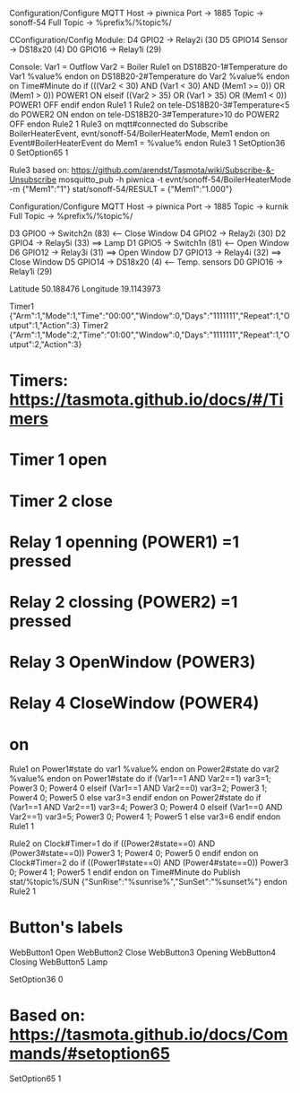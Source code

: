 Configuration/Configure MQTT
Host              -> piwnica
Port              -> 1885
Topic             -> sonoff-54
Full Topic        -> %prefix%/%topic%/

CConfiguration/Config Module:
D4 GPIO2         -> Relay2i (30
D5 GPIO14 Sensor -> DS18x20 (4)
D0 GPIO16        -> Relay1i (29)

Console:
Var1 = Outflow
Var2 = Boiler
Rule1 on DS18B20-1#Temperature do Var1 %value% endon on DS18B20-2#Temperature do Var2 %value% endon on Time#Minute do if (((Var2 < 30) AND (Var1 < 30) AND (Mem1 >= 0)) OR (Mem1 > 0)) POWER1 ON elseif ((Var2 > 35) OR (Var1 > 35) OR (Mem1 < 0)) POWER1 OFF endif endon
Rule1 1
Rule2 on tele-DS18B20-3#Temperature<5 do POWER2 ON endon on tele-DS18B20-3#Temperature>10 do POWER2 OFF endon
Rule2 1
Rule3 on mqtt#connected do Subscribe BoilerHeaterEvent, evnt/sonoff-54/BoilerHeaterMode, Mem1 endon on Event#BoilerHeaterEvent do Mem1 = %value% endon
Rule3 1
SetOption36 0
SetOption65 1

Rule3 based on: https://github.com/arendst/Tasmota/wiki/Subscribe-&-Unsubscribe
mosquitto_pub -h piwnica -t evnt/sonoff-54/BoilerHeaterMode -m {"Mem1":"1"}
stat/sonoff-54/RESULT = {"Mem1":"1.000"}


Configuration/Configure MQTT
Host              -> piwnica
Port              -> 1885
Topic             -> kurnik
Full Topic        -> %prefix%/%topic%/

D3 GPIO0  -> Switch2n (83) <-- Close Window
D4 GPIO2  -> Relay2i  (30)
D2 GPIO4  -> Relay5i  (33) ==> Lamp
D1 GPIO5  -> Switch1n (81) <-- Open Window
D6 GPIO12 -> Relay3i  (31) ==> Open Window
D7 GPIO13 -> Relay4i  (32) ==> Close Window
D5 GPIO14 -> DS18x20   (4) <-- Temp. sensors
D0 GPIO16 -> Relay1i  (29)

Latitude 50.188476
Longitude 19.1143973

Timer1 {"Arm":1,"Mode":1,"Time":"00:00","Window":0,"Days":"1111111","Repeat":1,"Output":1,"Action":3}
Timer2 {"Arm":1,"Mode":2,"Time":"01:00","Window":0,"Days":"1111111","Repeat":1,"Output":2,"Action":3}

# Timers: https://tasmota.github.io/docs/#/Timers
# 
# Timer 1 open
# Timer 2 close
# Relay 1  openning (POWER1) =1 pressed
# Relay 2 clossing   (POWER2) =1 pressed
# Relay 3 OpenWindow (POWER3)
# Relay 4 CloseWindow (POWER4)
# on
Rule1 on Power1#state do var1 %value% endon on Power2#state do var2 %value% endon on Power1#state do if (Var1==1 AND Var2==1) var3=1; Power3 0; Power4 0 elseif (Var1==1 AND Var2==0) var3=2; Power3 1; Power4 0; Power5 0 else var3=3 endif endon on Power2#state do if (Var1==1 AND Var2==1) var3=4; Power3 0; Power4 0 elseif (Var1==0 AND Var2==1) var3=5; Power3 0; Power4 1; Power5 1 else var3=6 endif endon
Rule1 1

Rule2  on Clock#Timer=1 do if ((Power2#state==0) AND (Power3#state==0)) Power3 1; Power4 0; Power5 0 endif endon on Clock#Timer=2 do if ((Power1#state==0) AND (Power4#state==0)) Power3 0; Power4 1; Power5 1 endif endon on Time#Minute do Publish stat/%topic%/SUN {"SunRise":"%sunrise%","SunSet":"%sunset%"} endon
Rule2 1

# Button's labels
WebButton1 Open
WebButton2 Close
WebButton3 Opening
WebButton4 Closing
WebButton5 Lamp

SetOption36 0
# Based on: https://tasmota.github.io/docs/Commands/#setoption65
SetOption65 1
